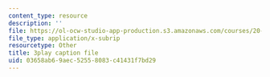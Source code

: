 ```yaml
---
content_type: resource
description: ''
file: https://ol-ocw-studio-app-production.s3.amazonaws.com/courses/20-219-becoming-the-next-bill-nye-writing-and-hosting-the-educational-show-january-iap-2015/03658ab69aec52558083c41431f7bd29_qkkI9Z9tKvo.vtt
file_type: application/x-subrip
resourcetype: Other
title: 3play caption file
uid: 03658ab6-9aec-5255-8083-c41431f7bd29
---
```

